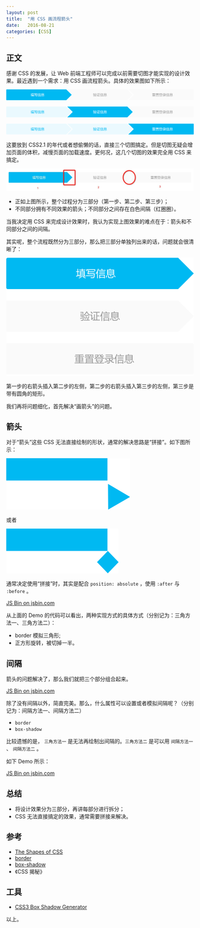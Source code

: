 ```yaml
---
layout: post
title:  "用 CSS 画流程箭头"
date:   2016-08-21
categories: [CSS]
---
```


## 正文

感谢 CSS 的发展，让 Web 前端工程师可以完成以前需要切图才能实现的设计效果。最近遇到一个需求：用 CSS 画流程箭头。具体的效果图如下所示：

![step-2](/images/posts/20160821-arrow-2.png)

![step-3](/images/posts/20160821-arrow-3.png)

![step-1](/images/posts/20160821-arrow-1.png)

这要放到 CSS2.1 的年代或者想偷懒的话，直接三个切图搞定。但是切图无疑会增加页面的体积，减慢页面的加载速度。更何况，这几个切图的效果完全用 CSS 来搞定。

![variablse](/images/posts/20160821-varables.png)

- 正如上图所示，整个过程分为三部分（第一步、第二步、第三步）；
- 不同部分拥有不同效果的箭头；不同部分之间存在白色间隔（红圈圈）。

当我决定用 CSS 来完成设计效果时，我认为实现上图效果的难点在于：箭头和不同部分之间的间隔。

其实呢，整个流程既然分为三部分，那么把三部分单独列出来的话，问题就会很清晰了：

![variablse](/images/posts/20160821-arrows.png)

第一步的右箭头插入第二步的左侧，第二步的右箭头插入第三步的左侧，第三步是带有圆角的矩形。

我们再将问题细化，首先解决“画箭头”的问题。

## 箭头

对于“箭头”这些 CSS 无法直接绘制的形状，通常的解决思路是“拼接”。如下图所示：

![variablse](/images/posts/20160821-shapes-1.png)

或者

![variablse](/images/posts/20160821-shapes-2.png)

通常决定使用“拼接”时，其实是配合 `position: absolute` ，使用 `:after` 与 `:before` 。

<a class="jsbin-embed" href="https://jsbin.com/qudoxo/embed?html,css,output">JS Bin on jsbin.com</a><script src="//static.jsbin.com/js/embed.min.js?3.39.12"></script>

从上面的 Demo 的代码可以看出，两种实现方式的具体方式（分别记为：三角方法一、三角方法二）：

- border 模拟三角形;
- 正方形旋转，被切掉一半。

## 间隔

箭头的问题解决了，那么我们就把三个部分组合起来。

<a class="jsbin-embed" href="https://jsbin.com/sifasi/embed?html,css,output">JS Bin on jsbin.com</a><script src="//static.jsbin.com/js/embed.min.js?3.39.12"></script>

除了没有间隔以外，简直完美。那么，什么属性可以设置或者模拟间隔呢？（分别记为：间隔方法一、间隔方法二）

- `border`
- `box-shadow`

比较遗憾的是， `三角方法一` 是无法再绘制出间隔的。`三角方法二` 是可以用 `间隔方法一` 、 `间隔方法二` 。

如下 Demo 所示：

<a class="jsbin-embed" href="https://jsbin.com/vigaza/embed?html,css,output">JS Bin on jsbin.com</a><script src="//static.jsbin.com/js/embed.min.js?3.39.12"></script>

## 总结

- 将设计效果分为三部分，再讲每部分进行拆分；
- CSS 无法直接搞定的效果，通常需要拼接来解决。

## 参考

- [The Shapes of CSS](https://css-tricks.com/examples/ShapesOfCSS/)
- [border](https://developer.mozilla.org/en-US/docs/Web/CSS/border)
- [box-shadow](https://developer.mozilla.org/en-US/docs/Web/CSS/box-shadow)
- 《CSS 揭秘》

## 工具

- [CSS3 Box Shadow Generator](http://css3gen.com/box-shadow/)

以上。
